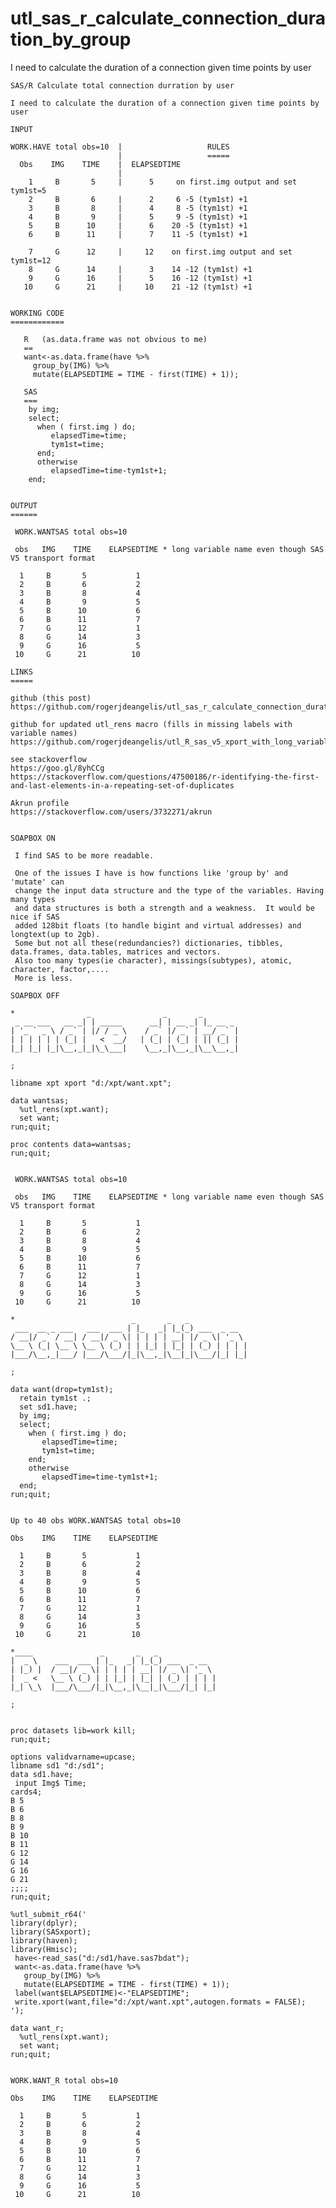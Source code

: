 # utl_sas_r_calculate_connection_duration_by_group
I need to calculate the duration of a connection given time points by user

    SAS/R Calculate total connection durration by user

    I need to calculate the duration of a connection given time points by user

    INPUT

    WORK.HAVE total obs=10  |                   RULES
                            |                   =====
      Obs    IMG    TIME    |  ELAPSEDTIME
                            |
        1     B       5     |      5     on first.img output and set tym1st=5
        2     B       6     |      2     6 -5 (tym1st) +1
        3     B       8     |      4     8 -5 (tym1st) +1
        4     B       9     |      5     9 -5 (tym1st) +1
        5     B      10     |      6    20 -5 (tym1st) +1
        6     B      11     |      7    11 -5 (tym1st) +1

        7     G      12     |     12    on first.img output and set tym1st=12
        8     G      14     |      3    14 -12 (tym1st) +1
        9     G      16     |      5    16 -12 (tym1st) +1
       10     G      21     |     10    21 -12 (tym1st) +1


    WORKING CODE
    ============

       R   (as.data.frame was not obvious to me)
       ==
       want<-as.data.frame(have %>%
         group_by(IMG) %>%
         mutate(ELAPSEDTIME = TIME - first(TIME) + 1));

       SAS
       ===
        by img;
        select;
          when ( first.img ) do;
             elapsedTime=time;
             tym1st=time;
          end;
          otherwise
             elapsedTime=time-tym1st+1;
        end;


    OUTPUT
    ======

     WORK.WANTSAS total obs=10

     obs   IMG    TIME    ELAPSEDTIME * long variable name even though SAS V5 transport format

      1     B       5           1
      2     B       6           2
      3     B       8           4
      4     B       9           5
      5     B      10           6
      6     B      11           7
      7     G      12           1
      8     G      14           3
      9     G      16           5
     10     G      21          10

    LINKS
    =====

    github (this post)
    https://github.com/rogerjdeangelis/utl_sas_r_calculate_connection_duration_by_group

    github for updated utl_rens macro (fills in missing labels with variable names)
    https://github.com/rogerjdeangelis/utl_R_sas_v5_xport_with_long_variable_names

    see stackoverflow
    https://goo.gl/8yhCCg
    https://stackoverflow.com/questions/47500186/r-identifying-the-first-and-last-elements-in-a-repeating-set-of-duplicates

    Akrun profile
    https://stackoverflow.com/users/3732271/akrun


    SOAPBOX ON

     I find SAS to be more readable.

     One of the issues I have is how functions like 'group by' and 'mutate' can
     change the input data structure and the type of the variables. Having many types
     and data structures is both a strength and a weakness.  It would be nice if SAS
     added 128bit floats (to handle bigint and virtual addresses) and longtext(up to 2gb).
     Some but not all these(redundancies?) dictionaries, tibbles, data.frames, data.tables, matrices and vectors.
     Also too many types(ie character), missings(subtypes), atomic, character, factor,....
     More is less.

    SOAPBOX OFF

    *                _                _       _
     _ __ ___   __ _| | _____      __| | __ _| |_ __ _
    | '_ ` _ \ / _` | |/ / _ \    / _` |/ _` | __/ _` |
    | | | | | | (_| |   <  __/   | (_| | (_| | || (_| |
    |_| |_| |_|\__,_|_|\_\___|    \__,_|\__,_|\__\__,_|

    ;

    libname xpt xport "d:/xpt/want.xpt";

    data wantsas;
      %utl_rens(xpt.want);
      set want;
    run;quit;

    proc contents data=wantsas;
    run;quit;


     WORK.WANTSAS total obs=10

     obs   IMG    TIME    ELAPSEDTIME * long variable name even though SAS V5 transport format

      1     B       5           1
      2     B       6           2
      3     B       8           4
      4     B       9           5
      5     B      10           6
      6     B      11           7
      7     G      12           1
      8     G      14           3
      9     G      16           5
     10     G      21          10

    *                          _       _   _
     ___  __ _ ___   ___  ___ | |_   _| |_(_) ___  _ __
    / __|/ _` / __| / __|/ _ \| | | | | __| |/ _ \| '_ \
    \__ \ (_| \__ \ \__ \ (_) | | |_| | |_| | (_) | | | |
    |___/\__,_|___/ |___/\___/|_|\__,_|\__|_|\___/|_| |_|

    ;

    data want(drop=tym1st);
      retain tym1st .;
      set sd1.have;
      by img;
      select;
        when ( first.img ) do;
           elapsedTime=time;
           tym1st=time;
        end;
        otherwise
           elapsedTime=time-tym1st+1;
      end;
    run;quit;


    Up to 40 obs WORK.WANTSAS total obs=10

    Obs    IMG    TIME    ELAPSEDTIME

      1     B       5           1
      2     B       6           2
      3     B       8           4
      4     B       9           5
      5     B      10           6
      6     B      11           7
      7     G      12           1
      8     G      14           3
      9     G      16           5
     10     G      21          10

    *____               _       _   _
    |  _ \    ___  ___ | |_   _| |_(_) ___  _ __
    | |_) |  / __|/ _ \| | | | | __| |/ _ \| '_ \
    |  _ <   \__ \ (_) | | |_| | |_| | (_) | | | |
    |_| \_\  |___/\___/|_|\__,_|\__|_|\___/|_| |_|

    ;


    proc datasets lib=work kill;
    run;quit;

    options validvarname=upcase;
    libname sd1 "d:/sd1";
    data sd1.have;
     input Img$ Time;
    cards4;
    B 5
    B 6
    B 8
    B 9
    B 10
    B 11
    G 12
    G 14
    G 16
    G 21
    ;;;;
    run;quit;

    %utl_submit_r64('
    library(dplyr);
    library(SASxport);
    library(haven);
    library(Hmisc);
     have<-read_sas("d:/sd1/have.sas7bdat");
     want<-as.data.frame(have %>%
       group_by(IMG) %>%
       mutate(ELAPSEDTIME = TIME - first(TIME) + 1));
     label(want$ELAPSEDTIME)<-"ELAPSEDTIME";
     write.xport(want,file="d:/xpt/want.xpt",autogen.formats = FALSE);
    ');

    data want_r;
      %utl_rens(xpt.want);
      set want;
    run;quit;


    WORK.WANT_R total obs=10

    Obs    IMG    TIME    ELAPSEDTIME

      1     B       5           1
      2     B       6           2
      3     B       8           4
      4     B       9           5
      5     B      10           6
      6     B      11           7
      7     G      12           1
      8     G      14           3
      9     G      16           5
     10     G      21          10



